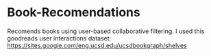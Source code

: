 # Book-Recomendations
Recomends books using user-based collaborative filtering.
I used this goodreads user interactions dataset: https://sites.google.com/eng.ucsd.edu/ucsdbookgraph/shelves
